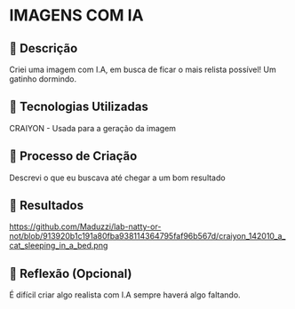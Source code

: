 # IMAGENS COM IA

## 📒 Descrição
Criei uma imagem com I.A, em busca de ficar o mais relista possível! Um gatinho dormindo.

## 🤖 Tecnologias Utilizadas
CRAIYON - Usada para a geração da imagem

## 🧐 Processo de Criação
Descrevi o que eu buscava até chegar a um bom resultado

## 🚀 Resultados
https://github.com/Maduzzi/lab-natty-or-not/blob/913920b1c191a80fba938114364795faf96b567d/craiyon_142010_a_cat_sleeping_in_a_bed.png


## 💭 Reflexão (Opcional)
É difícil criar algo realista com I.A sempre haverá algo faltando.


